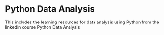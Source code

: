 # Python Data Analysis

This includes the learning resources for data analysis using Python from the linkedin course Python Data Analysis
